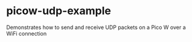 # picow-udp-example
Demonstrates how to send and receive UDP packets on a Pico W over a WiFi connection
